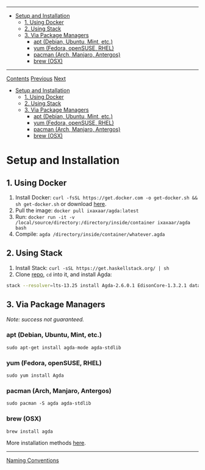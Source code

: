 <!-- START doctoc generated TOC please keep comment here to allow auto update -->
<!-- DON'T EDIT THIS SECTION, INSTEAD RE-RUN doctoc TO UPDATE -->
****

- [Setup and Installation](#setup-and-installation)
  - [1. Using Docker](#1-using-docker)
  - [2. Using Stack](#2-using-stack)
  - [3. Via Package Managers](#3-via-package-managers)
    - [apt (Debian, Ubuntu, Mint, etc.)](#apt-debian-ubuntu-mint-etc)
    - [yum (Fedora, openSUSE, RHEL)](#yum-fedora-opensuse-rhel)
    - [pacman (Arch, Manjaro, Antergos)](#pacman-arch-manjaro-antergos)
    - [brew (OSX)](#brew-osx)

<!-- END doctoc generated TOC please keep comment here to allow auto update -->

****
[Contents](contents.html)
[Previous](Lang.intro.html)
[Next](Lang.naming.html)

- [Setup and Installation](#setup-and-installation)
  - [1. Using Docker](#1-using-docker)
  - [2. Using Stack](#2-using-stack)
  - [3. Via Package Managers](#3-via-package-managers)
    - [apt (Debian, Ubuntu, Mint, etc.)](#apt-debian-ubuntu-mint-etc)
    - [yum (Fedora, openSUSE, RHEL)](#yum-fedora-opensuse-rhel)
    - [pacman (Arch, Manjaro, Antergos)](#pacman-arch-manjaro-antergos)
    - [brew (OSX)](#brew-osx)

# Setup and Installation

## 1. Using Docker

1. Install Docker: `curl -fsSL https://get.docker.com -o get-docker.sh && sh get-docker.sh` or download [here](https://github.com/docker/engine/releases).
2. Pull the image: `docker pull ixaxaar/agda:latest`
3. Run: `docker run -it -v /local/source/directory:/directory/inside/container ixaxaar/agda bash`
4. Compile: `agda /directory/inside/container/whatever.agda`

## 2. Using Stack

1. Install Stack: `curl -sSL https://get.haskellstack.org/ | sh`
2. Clone [repo](https://github.com/ixaxaar/monoid.space), `cd` into it, and install Agda:
```bash
stack --resolver=lts-13.25 install Agda-2.6.0.1 EdisonCore-1.3.2.1 data-hash-0.2.0.1 equivalence-0.3.4 geniplate-mirror-0.7.6 EdisonAPI-1.3.1 STMonadTrans-0.4.3
```

## 3. Via Package Managers

*Note: success not guaranteed.*

### apt (Debian, Ubuntu, Mint, etc.)
`sudo apt-get install agda-mode agda-stdlib`

### yum (Fedora, openSUSE, RHEL)
`sudo yum install Agda`

### pacman (Arch, Manjaro, Antergos)
`sudo pacman -S agda agda-stdlib`

### brew (OSX)
`brew install agda`

More installation methods [here](https://agda.readthedocs.io/en/v2.5.4/getting-started/installation.html).

****
[Naming Conventions](./Lang.naming.html)

